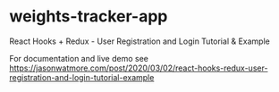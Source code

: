 # weights-tracker-app

React Hooks + Redux - User Registration and Login Tutorial & Example

For documentation and live demo see https://jasonwatmore.com/post/2020/03/02/react-hooks-redux-user-registration-and-login-tutorial-example